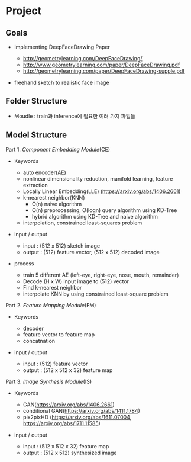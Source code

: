 # Project

## Goals

- Implementing DeepFaceDrawing Paper
  - http://geometrylearning.com/DeepFaceDrawing/
  - http://www.geometrylearning.com/paper/DeepFaceDrawing.pdf
  - http://geometrylearning.com/paper/DeepFaceDrawing-supple.pdf

- freehand sketch to realistic face image

## Folder Structure

- Moudle : train과 inference에 필요한 여러 가지 파일들

## Model Structure

Part 1. *Component Embedding Module*(CE)

- Keywords
  - auto encoder(AE)
  - nonlinear dimensionality reduction, manifold learning, feature extraction
  - Locally Linear Embedding(LLE) (https://arxiv.org/abs/1406.2661)
  - k-nearest neighbor(KNN)
    - O(n) naive algorithm
    - O(n) preprocessing, O(logn) query algorithm using KD-Tree
    - hybrid algorithm using KD-Tree and naive algorithm
  - interpolation, constrained least-squares problem

- input / output
  - input : (512 x 512) sketch image
  - output : (512) feature vector, (512 x 512) decoded image

- process
  - train 5 different AE (left-eye, right-eye, nose, mouth, remainder)
  - Decode (H x W) input image to (512) vector
  - Find k-nearest neighbor
  - interpolate KNN by using constrained least-square problem

Part 2. *Feature Mapping Module*(FM)

- Keywords
  - decoder
  - feature vector to feature map
  - concatnation

- input / output
  - input : (512) feature vector
  - output : (512 x 512 x 32) feature map

Part 3. *Image Synthesis Module*(IS)

- Keywords
  - GAN(https://arxiv.org/abs/1406.2661)
  - conditional GAN(https://arxiv.org/abs/1411.1784)
  - pix2pixHD (https://arxiv.org/abs/1611.07004, https://arxiv.org/abs/1711.11585)

- input / output
  - input : (512 x 512 x 32) feature map
  - output : (512 x 512) synthesized image